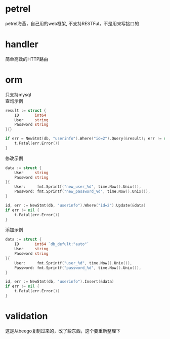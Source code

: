 # petrel
petrel海燕，自己用的web框架, 不支持RESTFul，不是用来写接口的  

# handler  
简单高效的HTTP路由  

# orm  
只支持mysql  
查询示例
```go
result := struct {
	ID       int64
	User     string
	Password string
}{}

if err = NewStmt(db, "userinfo").Where("id=2").Query(&result); err != nil {
	t.Fatal(err.Error())
}

```  
修改示例
```go
data := struct {
	User     string
	Password string
}{
	User:     fmt.Sprintf("new_user_%d", time.Now().Unix()),
	Password: fmt.Sprintf("new_password_%d", time.Now().Unix()),
}

id, err := NewStmt(db, "userinfo").Where("id=2").Update(&data)
if err != nil {
	t.Fatal(err.Error())
}

```  
添加示例  
```go
data := struct {
	ID       int64 `db_defult:"auto"`
	User     string
	Password string
}{
	User:     fmt.Sprintf("user_%d", time.Now().Unix()),
	Password: fmt.Sprintf("password_%d", time.Now().Unix()),
}

id, err := NewStmt(db, "userinfo").Insert(&data)
if err != nil {
	t.Fatal(err.Error())
}

```  

# validation  
这是从beego复制过来的，改了些东西，这个要重新整理下  

